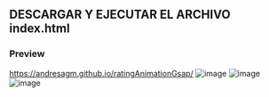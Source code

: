 ## DESCARGAR Y EJECUTAR EL ARCHIVO index.html
### Preview 
https://andresagm.github.io/ratingAnimationGsap/
![image](https://github.com/andresAGM/ratingAnimationGsap/assets/63425668/7f32f48e-f925-4bfd-b76f-fdfb3d73d241)
![image](https://github.com/andresAGM/ratingAnimationGsap/assets/63425668/ce97fee9-3027-4a16-add8-f733aecb32f1)
![image](https://github.com/andresAGM/ratingAnimationGsap/assets/63425668/cc3d27c6-d40d-4950-b3dd-fb2534dabc8b)


